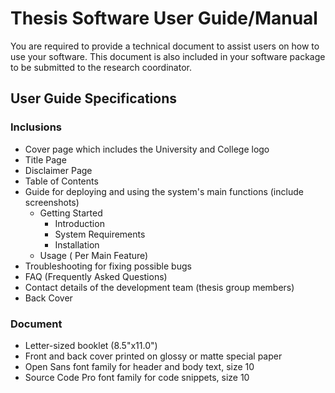 # Thesis Software User Guide/Manual

You are required to provide a technical document to assist users on how to use your software. This document is also included in your software package to be submitted to the research coordinator.

## User Guide Specifications

### Inclusions
* Cover page which includes the University and College logo
* Title Page
* Disclaimer Page
* Table of Contents
* Guide for deploying and using the system's main functions (include screenshots)
    * Getting Started
        * Introduction
        * System Requirements
        * Installation
    * Usage ( Per Main Feature)
* Troubleshooting for fixing possible bugs
* FAQ (Frequently Asked Questions)
* Contact details of the development team (thesis group members)
* Back Cover

### Document
* Letter-sized booklet (8.5"x11.0")
* Front and back cover printed on glossy or matte special paper
* Open Sans font family for header and body text, size 10
* Source Code Pro font family for code snippets, size 10
